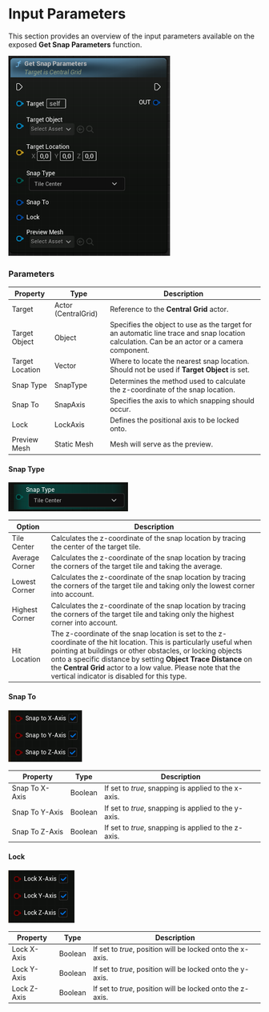 # Input Parameters

This section provides an overview of the input parameters available on the exposed **Get Snap Parameters** function.

![Get Snap Parameters](./images/function-default-view.png)

### Parameters

| Property        | Type                | Description                                                                                                                                 |
| --------------- | ------------------- | ------------------------------------------------------------------------------------------------------------------------------------------- |
| Target          | Actor (CentralGrid) | Reference to the **Central Grid** actor.                                                                                                    |
| Target Object   | Object              | Specifies the object to use as the target for an automatic line trace and snap location calculation. Can be an actor or a camera component. |
| Target Location | Vector              | Where to locate the nearest snap location. Should not be used if **Target Object** is set.                                                  |
| Snap Type       | SnapType            | Determines the method used to calculate the z-coordinate of the snap location.                                                              |
| Snap To         | SnapAxis            | Specifies the axis to which snapping should occur.                                                                                          |
| Lock            | LockAxis            | Defines the positional axis to be locked onto.                                                                                              |
| Preview Mesh    | Static Mesh         | Mesh will serve as the preview.                                                                                                             |

#### Snap Type

![Snap Type](./images/snap-type.PNG)

| Option         | Description                                                                                                                                                                                                                                                                                                                                                        |
| -------------- | ------------------------------------------------------------------------------------------------------------------------------------------------------------------------------------------------------------------------------------------------------------------------------------------------------------------------------------------------------------------ |
| Tile Center    | Calculates the z-coordinate of the snap location by tracing the center of the target tile.                                                                                                                                                                                                                                                                         |
| Average Corner | Calculates the z-coordinate of the snap location by tracing the corners of the target tile and taking the average.                                                                                                                                                                                                                                                 |
| Lowest Corner  | Calculates the z-coordinate of the snap location by tracing the corners of the target tile and taking only the lowest corner into account.                                                                                                                                                                                                                         |
| Highest Corner | Calculates the z-coordinate of the snap location by tracing the corners of the target tile and taking only the highest corner into account.                                                                                                                                                                                                                        |
| Hit Location   | The z-coordinate of the snap location is set to the z-coordinate of the hit location. This is particularly useful when pointing at buildings or other obstacles, or locking objects onto a specific distance by setting **Object Trace Distance** on the **Central Grid** actor to a low value. Please note that the vertical indicator is disabled for this type. |

#### Snap To

![Snap To](./images/snap-to.png)

| Property       | Type    | Description                                          |
| -------------- | ------- | ---------------------------------------------------- |
| Snap To X-Axis | Boolean | If set to _true_, snapping is applied to the x-axis. |
| Snap To Y-Axis | Boolean | If set to _true_, snapping is applied to the y-axis. |
| Snap To Z-Axis | Boolean | If set to _true_, snapping is applied to the z-axis. |

#### Lock

![Lock](./images/lock-axis.png)

| Property    | Type    | Description                                                |
| ----------- | ------- | ---------------------------------------------------------- |
| Lock X-Axis | Boolean | If set to _true_, position will be locked onto the x-axis. |
| Lock Y-Axis | Boolean | If set to _true_, position will be locked onto the y-axis. |
| Lock Z-Axis | Boolean | If set to _true_, position will be locked onto the z-axis. |
